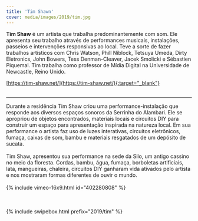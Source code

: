 ```yaml
---
title: 'Tim Shawn'
cover: media/images/2019/tim.jpg
---
```

  
**Tim Shaw** é um artista que trabalha predominantemente com som. Ele apresenta seu trabalho através de performances musicais, instalações, passeios e intervenções responsivas ao local. Teve a sorte de fazer trabalhos artísticos com Chris Watson, Phill Niblock, Tetsuya Umeda, Dirty Eletronics, John Bowers, Tess Denman-Cleaver, Jacek Smolicki e Sébastien Piquemal. Tim trabalha como professor de Mídia Digital na
Universidade de Newcastle, Reino Unido.
  
[https://tim-shaw.net/](https://tim-shaw.net/){:target="_blank"}
<br><br>

---

Durante a residência Tim Shaw criou uma performance-instalação que responde aos diversos espaços sonoros da Serrinha do Alambari. Ele se apropriou de objetos encontrados, materiais locais e circuitos DIY para construir um espaço para apresentação inspirada na natureza local. Em sua performance o artista faz uso de luzes interativas, circuitos eletrônicos, fumaça, caixas de som, bambu e materiais resgatados de um depósito de sucata.
<br><br>
Tim Shaw, apresentou sua performance na sede da Silo, um antigo cassino no meio da floresta. Cordas, bambu, água, fumaça, borboletas artificiais, lata, mangueiras, chaleira, circuitos DIY ganharam vida ativados pelo artista e nos mostraram formas diferentes de ouvir o mundo.
<br><br>
{% include vimeo-16x9.html id="402280808" %}


<br><br>
{% include swipebox.html prefix="2019/tim" %}

